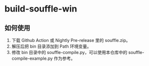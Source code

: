 # build-souffle-win

## 如何使用

1. 下载 Github Action 或 Nightly Pre-release 里的 souffle.zip。
2. 解压后把 bin 目录添加到 Path 环境变量。
3. 修改 bin 目录中的 souffle-compile.py，可以使用本仓库中的 souffle-compile-example.py 作为参考。
